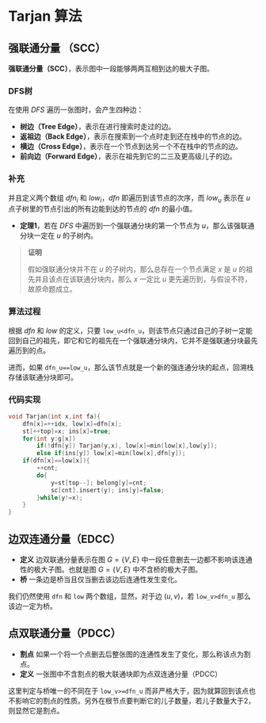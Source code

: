 # Tarjan 算法

## 强联通分量 （SCC）

**强联通分量（SCC）**，表示图中一段能够两两互相到达的极大子图。

### DFS树

在使用 $DFS$ 遍历一张图时，会产生四种边：

- **树边（Tree Edge）**，表示在进行搜索时走过的边。
- **返祖边（Back Edge）**，表示在搜索到一个点时走到还在栈中的节点的边。
- **横边（Cross Edge）**，表示在一个节点到达另一个不在栈中的节点的边。
- **前向边（Forward Edge）**，表示在祖先到它的二三及更高级儿子的边。

### 补充

并且定义两个数组 $dfn_i$ 和 $low_i$，$dfn$ 即遍历到该节点的次序，而 $low_u$ 表示在 $u$ 点子树里的节点引出的所有边能到达的节点的 $dfn$ 的最小值。

- **定理1**，若在 $DFS$ 中遍历到一个强联通分块的第一个节点为 $u$，那么该强联通分块一定在 $u$ 的子树内。

> **证明**
>
> 假如强联通分块并不在 $u$ 的子树内，那么总存在一个节点满足 $x$ 是 $u$ 的祖先并且该点在该联通分块内，那么 $x$ 一定比 $u$ 更先遍历到，与假设不符，故原命题成立。

### 算法过程

根据 $dfn$ 和 $low$ 的定义，只要 ```low_u<dfn_u```，则该节点只通过自己的子树一定能回到自己的祖先，即它和它的祖先在一个强联通分块内，它并不是强联通分块最先遍历到的点。

进而，如果 ```dfn_u==low_u```，那么该节点就是一个新的强连通分块的起点，回溯栈存储该联通分块即可。

### 代码实现

```cpp
void Tarjan(int x,int fa){
	dfn[x]=++idx, low[x]=dfn[x];
	st[++top]=x; ins[x]=true;
	for(int y:g[x])
		if(!dfn[y])	Tarjan(y,x), low[x]=min(low[x],low[y]);
		else if(ins[y])	low[x]=min(low[x],dfn[y]);
	if(dfn[x]==low[x]){
		++cnt;
		do{
			y=st[top--]; belong[y]=cnt;
			sc[cnt].insert(y); ins[y]=false;
		}while(y!=x);
	}
}
```

## 边双连通分量（EDCC）

- **定义** 边双联通分量表示在图 $G=\{V,E\}$ 中一段任意删去一边都不影响该连通性的极大子图。也就是图 $G=\{V,E\}$ 中不含桥的极大子图。
- **桥** 一条边是桥当且仅当删去该边后连通性发生变化。

我们仍然使用 ```dfn``` 和 ```low``` 两个数组，显然，对于边 $(u,v)$，若 ```low_v>dfn_u``` 那么该边一定为桥。

## 点双联通分量（PDCC）

- **割点** 如果一个将一个点删去后整张图的连通性发生了变化，那么称该点为割点。
- **定义** 一张图中不含割点的极大联通块即为点双连通分量（PDCC）

这里判定与桥唯一的不同在于 ```low_v>=dfn_u``` 而非严格大于，因为就算回到该点也不影响它的割点的性质。另外在根节点要判断它的儿子数量，若儿子数量大于2，则显然它是割点。
